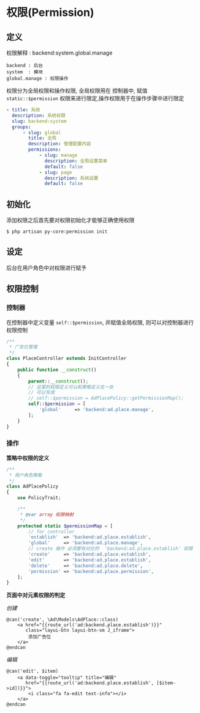 # 权限(Permission)

## 定义

权限解释 : backend:system.global.manage

```
backend : 后台
system  : 模块
global.manage : 权限操作
```

权限分为全局权限和操作权限, 全局权限用在 控制器中, 赋值 `static::$permission` 权限来进行限定,操作权限用于在操作步骤中进行限定

```yaml
- title: 系统
  description: 系统权限
  slug: backend:system
  groups:
      - slug: global
        title: 全局
        description: 管理配置内容
        permissions:
            - slug: manage
              description: 全局设置菜单
              default: false
            - slug: page
              description: 系统设置
              default: false
```

## 初始化

添加权限之后首先要对权限初始化才能够正确使用权限

```
$ php artisan py-core:permission init
```

## 设定

后台在用户角色中对权限进行赋予

## 权限控制

### 控制器

在控制器中定义变量 `self::$permission`, 并赋值全局权限, 则可以对控制器进行权限控制

```php
/**
 * 广告位管理
 */
class PlaceController extends InitController
{
    public function __construct()
    {
        parent::__construct();
        // 这里的权限定义可以和策略定义在一处
        // 可以写成
        // self::$permission = AdPlacePolicy::getPermissionMap();
        self::$permission = [
            'global'     => 'backend:ad.place.manage',
        ];
    }
}
```

### 操作

**策略中权限的定义**

```php
/**
 * 用户角色策略
 */
class AdPlacePolicy
{
    use PolicyTrait;

    /**
     * @var array 权限映射
     */
    protected static $permissionMap = [
        // for controller
        'establish'  => 'backend:ad.place.establish',
        'global'     => 'backend:ad.place.manage',
        // create 操作 必须要有对应的  'backend:ad.place.establish' 权限
        'create'     => 'backend:ad.place.establish',
        'edit'       => 'backend:ad.place.establish',
        'delete'     => 'backend:ad.place.delete',
        'permission' => 'backend:ad.place.permission',
    ];
}
```

**页面中对元素权限的判定**

_创建_

```
@can('create', \Ad\Models\AdPlace::class)
    <a href="{{route_url('ad:backend.place.establish')}}"
       class="layui-btn layui-btn-sm J_iframe">
        添加广告位
    </a>
@endcan
```

_编辑_

```
@can('edit', $item)
    <a data-toggle="tooltip" title="编辑"
       href="{{route_url('ad:backend.place.establish', [$item->id])}}">
        <i class="fa fa-edit text-info"></i>
    </a>
@endcan
```
